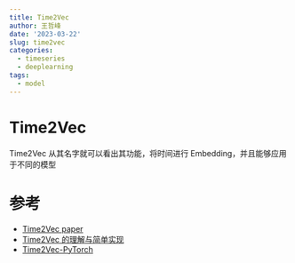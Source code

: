 ```yaml
---
title: Time2Vec
author: 王哲峰
date: '2023-03-22'
slug: time2vec
categories:
  - timeseries
  - deeplearning
tags:
  - model
---
```


# Time2Vec

Time2Vec 从其名字就可以看出其功能，将时间进行 Embedding，并且能够应用于不同的模型


# 参考

* [Time2Vec paper](https://arxiv.org/pdf/1907.05321.pdf)
* [Time2Vec 的理解与简单实现](https://blog.csdn.net/Lamours/article/details/125945540)
* [Time2Vec-PyTorch](https://github.com/ojus1/Time2Vec-PyTorch)
